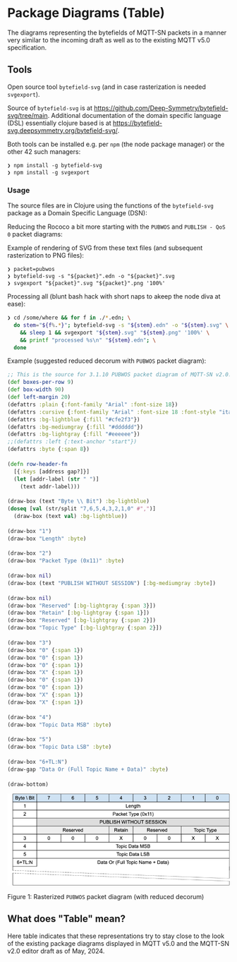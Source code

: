 # Package Diagrams (Table)

The diagrams representing the bytefields of MQTT-SN packets in a manner very similar
to the incoming draft as well as to the existing MQTT v5.0 specification.

## Tools

Open source tool `bytefield-svg` (and in case rasterization is needed `svgexport`).

Source of `bytefield-svg` is at <https://github.com/Deep-Symmetry/bytefield-svg/tree/main>.
Additional documentation of the domain specific language (DSL) essentially clojure based is
at <https://bytefield-svg.deepsymmetry.org/bytefield-svg/>.

Both tools can be installed e.g. per `npm` (the node package manager) or the other 42 such managers:

```console
❯ npm install -g bytefield-svg
❯ npm install -g svgexport
```

### Usage

The source files are in Clojure using the functions of the `bytefield-svg` package as a Domain Specific Language (DSN):

Reducing the Rococo a bit more starting with the `PUBWOS` and `PUBLISH - QoS 0` packet diagrams:

Example of rendering of SVG from these text files (and subsequent rasterization to PNG files):

```console
❯ packet=pubwos
❯ bytefield-svg -s "${packet}".edn -o "${packet}".svg
❯ svgexport "${packet}".svg "${packet}".png '100%'
```

Processing all (blunt bash hack with short naps to akeep the node diva at ease):

```bash
❯ cd /some/where && for f in ./*.edn; \
  do stem="${f%.*}"; bytefield-svg -s "${stem}.edn" -o "${stem}.svg" \
    && sleep 1 && svgexport "${stem}.svg" "${stem}.png" '100%' \
    && printf "processed %s\n" "${stem}.edn"; \
  done
```

Example (suggested reduced decorum with `PUBWOS` packet diagram):

```clojure
;; This is the source for 3.1.10 PUBWOS packet diagram of MQTT-SN v2.0.
(def boxes-per-row 9)
(def box-width 90)
(def left-margin 20)
(defattrs :plain {:font-family "Arial" :font-size 18})
(defattrs :cursive {:font-family "Arial" :font-size 18 :font-style "italic"})
(defattrs :bg-lightblue {:fill "#cfe2f3"})
(defattrs :bg-mediumgray {:fill "#dddddd"})
(defattrs :bg-lightgray {:fill "#eeeeee"})
;;(defattrs :left {:text-anchor "start"})
(defattrs :byte {:span 8})

(defn row-header-fn
  [{:keys [address gap?]}]
  (let [addr-label (str " ")]
    (text addr-label)))

(draw-box (text "Byte \\ Bit") :bg-lightblue)
(doseq [val (str/split "7,6,5,4,3,2,1,0" #",")]
  (draw-box (text val) :bg-lightblue))

(draw-box "1")
(draw-box "Length" :byte)

(draw-box "2")
(draw-box "Packet Type (0x11)" :byte)

(draw-box nil)
(draw-box (text "PUBLISH WITHOUT SESSION") [:bg-mediumgray :byte])

(draw-box nil)
(draw-box "Reserved" [:bg-lightgray {:span 3}])
(draw-box "Retain" [:bg-lightgray {:span 1}])
(draw-box "Reserved" [:bg-lightgray {:span 2}])
(draw-box "Topic Type" [:bg-lightgray {:span 2}])

(draw-box "3")
(draw-box "0" {:span 1})
(draw-box "0" {:span 1})
(draw-box "0" {:span 1})
(draw-box "X" {:span 1})
(draw-box "0" {:span 1})
(draw-box "0" {:span 1})
(draw-box "X" {:span 1})
(draw-box "X" {:span 1})

(draw-box "4")
(draw-box "Topic Data MSB" :byte)

(draw-box "5")
(draw-box "Topic Data LSB" :byte)

(draw-box "6+TL:N")
(draw-gap "Data Or (Full Topic Name + Data)" :byte)

(draw-bottom)
```

!["Rasterized PUBWOS packet diagram"](pubwos-packet-diagram.png "Rasterized PUBWOS packet diagram")

Figure 1: Rasterized `PUBWOS` packet diagram (with reduced decorum)

## What does "Table" mean?

Here table indicates that these representations try to stay close to the look of the 
existing package diagrams displayed in MQTT v5.0 and the MQTT-SN v2.0 editor draft as of May, 2024.

